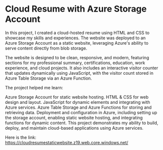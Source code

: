# Cloud Resume with Azure Storage Account

In this project, I created a cloud-hosted resume using HTML and CSS to showcase my skills and experiences. The website was deployed to an Azure Storage Account as a static website, leveraging Azure's ability to serve content directly from blob storage.

The website is designed to be clean, responsive, and modern, featuring sections for my professional summary, certifications, education, work experience, and cloud projects. It also includes an interactive visitor counter that updates dynamically using JavaScript, with the visitor count stored in Azure Table Storage via an Azure Function.

The project helped me learn:

Azure Storage Account for static website hosting.
HTML & CSS for web design and layout.
JavaScript for dynamic elements and integrating with Azure services.
Azure Table Storage and Azure Functions for storing and retrieving data.
Deployment and configuration in Azure, including setting up the storage account, enabling static website hosting, and integrating functions for dynamic content.
This project demonstrates my ability to build, deploy, and maintain cloud-based applications using Azure services.

Here is the link: https://cloudresumestaticwebsite.z19.web.core.windows.net/
